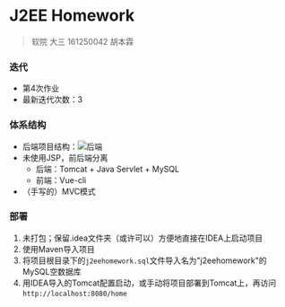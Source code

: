 # J2EE Homework

> 软院 大三 161250042 胡本霖

### 迭代

- 第4次作业
- 最新迭代次数：3

### 体系结构

- 后端项目结构：![后端](img/后端.png)
- 未使用JSP，前后端分离
  - 后端：Tomcat + Java Servlet + MySQL
  - 前端：Vue-cli
- （手写的）MVC模式

### 部署

1. 未打包；保留.idea文件夹（或许可以）方便地直接在IDEA上启动项目
2. 使用Maven导入项目
3. 将项目根目录下的`j2eehomework.sql`文件导入名为"j2eehomework"的MySQL空数据库
4. 用IDEA导入的Tomcat配置启动，或手动将项目部署到Tomcat上，再访问`http://localhost:8080/home`